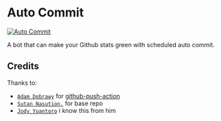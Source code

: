 <h1>Auto Commit</h1>

[![Auto Commit](https://github.com/fuckyouridea/autocommit/actions/workflows/bot.yml/badge.svg)](https://github.com/fuckyouridea/autocommit/actions/workflows/bot.yml)

A bot that can make your Github stats green with scheduled auto commit.

## Credits
Thanks to:
- [`Adam Dobrawy`](https://github.com/ad-m) for [github-push-action](https://github.com/ad-m/github-push-action)
- [`Sutan Nasution.`](https://github.com/sutanlab) for base repo
- [`Jody Yuantoro`](https://github.com/xyzuan) i know this from him
